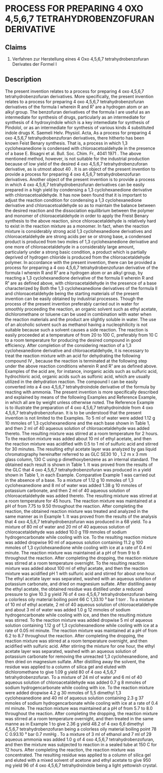 # PROCESS FOR PREPARING 4 OXO 4,5,6,7 TETRAHYDROBENZOFURAN DERIVATIVE

## Claims
1. Verfahren zur Herstellung eines 4 Oxo 4,5,6,7 tetrahydrobenzofuran Derivates der Formel I

## Description
The present invention relates to a process for preparing 4 oxo 4,5,6,7 tetrahydrobenzofuran derivatives. More specifically, the present invention relates to a process for preparing 4 oxo 4,5,6,7 tetrahydrobenzofuran derivatives of the formula I wherein R and R¹ are a hydrogen atom or an alkyl group. The benzofuran derivatives of the formula I are useful as an intermediate for synthesis of drugs, particularly as an intermediate for synthesis of 4 hydroxyindole which is a key intemediate for synthesis of Pindolol, or as an intermediate for synthesis of various kinds 4 substituted indole drugs K. Saemeli Helv. Physiol. Acta, As a process for preparing 4 oxo 4,5,6,7 tetrahydrobenzuforan derivatives, there hitherto has been known Feist Benary synthesis. That is, a process in which 1,3 cyclohexanedione is condensed with chloroacetoaldehyde in the presence of a base E. Bisagni et al. Bull. Soc. Chim. Fr., 4041 1971 . The above mentioned method, however, is not suitable for the industrial production because of low yield of the desired 4 oxo 4,5,6,7 tetrahydrobenzuforan derivative, as is utmost about 40 . It is an object of the present invention to provide a process for preparing 4 oxo 4,5,6,7 tetrahydrobenzofuran derivatives. Another object of the present invention is to provide a process in which 4 oxo 4,5,6,7 tetrahydrobenzofuran derivatives can be easily prepared in a high yield by condensing a 1,3 cyclohexanedione derivative with chloroacetoaldehyde. It has now been found that it is important to adjust the reaction condition for condensing a 1,3 cyclohexanedione derivative and chloroacetoaldehyde so as to maintain the balance between the desired reaction and the dissociation equilibrium between the polymer and monomer of chloroacetaldehyde in order to apply the Freist Benary synthesis to the above reaction, since chloroacetaldehyde is relatively hard to exist in the reaction mixture as a monomer. In fact, when the reaction mixture is considerably strong acid 1,3 cyclohexanedione derivatives and chloroacetaldehyde are strong acids per se or strong base, a condensed product is produced from two moles of 1,3 cyclohexanedione derivative and one more of chloroacetaldehyde in a considerably large amount, particularly under a strong basic condition, a product which is partially deprived of hydrogen chloride is produced from the chloroacetaldehyde polymer. In accordance with the present invention, there can be provided a process for preparing a 4 oxo 4,5,6,7 tetrahydrobenzofuran derivative of the formula I wherein R and R¹ are a hydrogen atom or an alkyl group, by reacting a 1,3 cyclohexanedione derivative of the formula II wherein R and R¹ are as defined above, with chloroacetaldehyde in the presence of a base characterized by Both the 1,3 cyclohexanedione derivatives of the formula II and chloroacetaldehyde being the starting materials of the present invention can be easily obtained by industrial processes. Though the process of the present invention preferably carried out in water for smoothly proceeding the reaction, an organic solvent such as ethyl acetate, dichloromethane or toluene can be used in combination with water when the reaction materials and the product are slightly soluble in water. The use of an alcoholic solvent such as methanol having a nucleophilicity is not suitable because such a solvent causes a side reaction. The reaction is easily proceeded at a temperature of from 20 to 100 C, preferably from 10 C to a room temperature for producing the desired compound in good efficiency. After completion of the considering reaction of a 1,3 cyclohexanedione derivative and chloroacetaldehyde, it is necessary to treat the reaction mixture with an acid for dehydrating the following compound IV , because the reaction is terminated at the following step under the above reaction conditions wherein R and R¹ are as defined above. Examples of the acid are, for instance, inorganic acids such as sulfuric acid, hydrochloric acid, organic acids such as sulfonic acid, which are usually utilized in the dehydration reaction. The compound I can be easily converted into a 4 oxo 4,5,6,7 tetrahydroindole derivative of the formula by reacting with ammonia. The present invention is more specifically described and explained by means of the following Examples and Reference Example, in which all are by weight unless otherwise noted. The Reference Example is to illustrate the preparation of 4 oxo 4,5,6,7 tetrahydroindole from 4 oxo 4,5,6,7 tetrahydrobenzofuran. It is to be understood that the present invention is not limited to the Examples. To 5 ml of water were added 1.12 g 10 mmoles of 1,3 cyclohexanedione and the each base shown in Table 1, and then 2 ml of 40 aqueous solution of chloroacetaldehyde was added thereto. The resulting mixture was stirred at a room temperature for 2 hours. To the reaction mixture was added about 10 ml of ethyl acetate, and then the reaction mixture was acidified with 0.5 to 1 ml of sulfuric acid and stirred for 30 minutes. The resulting ethyl acetate layer was analyzed by gas liquid chromatography hereinafter referred to as GLC SE30 10 , 1.2 m x 3 mm glass column, 130 C using p dimethoxybenzene as an internal standard. The obtained each result is shown in Table 1. It was proved from the results of the GLC that 4 oxo 4,5,6,7 tetrahydrobenzofuran was produced in a yield shown in Table 1, in each Example. Comparative Example 1 was carried out in the absence of a base. To a mixture of 1.12 g 10 mmoles of 1,3 cyclohexanedione and 8 ml of water was added 1.38 g 10 mmoles of potassium carbonate, and then 2 ml of 40 aqueous solution of chloroacetaldehyde was added thereto. The resulting mixture was stirred at a room temperature for 45 hours. The reaction mixture was maintained at a pH of from 7.75 to 9.50 throughout the reaction. After completing the reaction, the obtained reaction mixture was treated and analyzed in the same manner as in Example 1. It was proved from the results of the analysis that 4 oxo 4,5,6,7 tetrahydrobenzofuran was produced in a 68 yield. To a mixture of 80 ml of water and 20 ml of 40 aqueous solution of chloroacetaldehyde was added 10.0 g 119 mmoles of sodium hydrogencarbonate while cooling with ice. To the resulting reaction mixture was added dropwise 90 ml of aqueous solution containing 11.2 g 100 mmoles of 1,3 cyclohexanedione while cooling with ice at a rate of 0.4 ml minute. The reaction mixture was maintained at a pH of from 9 to 6 throughout the reaction. After completing the dropping, the reaction mixture was stirred at a room temperature overnight. To the resulting reaction mixture was added about 100 ml of ethyl acetate, and then the reaction mixture was acidified pH 1 with sulfuric acid and stirred for about one hour. The ethyl acetate layer was separated, washed with an aqueous solution of potassium carbonate, and dried on magnesium sulfate. After distilling away the ethyl acetate, the obtained residue was distilled under a reduced pressure to give 10.3 g yield 76 of 4 oxo 4,5,6,7 tetrahydrobenzofuran being a colorless oily material boiling point 66 C 1,33.10 ³ bar 1 torr . To a mixture of 10 ml of ethyl acetate, 2 ml of 40 aqueous solution of chloroacetaldehyde and about 3 ml of water was added 1.0 g 12 mmoles of sodium hydrogencarbonate while cooling with ice, and then the resulting mixture was stirred. To the reaction mixture was added dropwise 5 ml of aqueous solution containing 1.12 g of 1,3 cyclohexanedione while cooling with ice at a rate of 0.05 ml minute. The reaction mixture was maintained at a pH of from 6.2 to 8.7 throughout the reaction. After completing the dropping, the reaction mixture was stirred at a room temperature overnight, and then acidified with sulfuric acid. After stirring the mixture for one hour, the ethyl acetate layer was separated, washed with an aqueous solution of potassium carbonate for removing the unreacted 1,3 cyclohexanedione, and then dried on magnesium sulfate. After distilling away the solvent, the residue was applied to a column of silica gel and eluted with dichloromethane to give 1.09 g yield 80 of 4 oxo 4,5,6,7 tetrahydrobenzofuran. To a mixture of 24 ml of water and 6 ml of 40 aqueous solution of chloroacetaldehyde was added 0.7 g 8 mmoles of sodium hydrogencarbonate while cooling with ice. To the reaction mixture were added dropwise 4.2 g 30 mmoles of 5,5 dimethyl 1,3 cyclohexanedione and 40 ml of aqueous solution containing 2.3 g 37 mmoles of sodium hydrogencarbonate while cooling with ice at a rate of 0.4 ml minute. The reaction mixture was maintained at a pH of from 5.7 to 8.0 throughout the reaction. After completing the dropping, the reaction mixture was stirred at a room temperature overnight, and then treated in the same manne as in Example 1 to give 2.36 g yield 48.2 of 4 oxo 6,6 dimethyl 4,5,6,7 tetrahydrobenzofuran being a colorless oily material boiling point 78 C 0.93.10 ³ bar 0.7 mmHg . To a mixture of 3 ml of ethanol and 7 ml of 29 aqueous ammonia was added 1.0 g of 4 oxo 4,5,6,7 tetrahydrobenzofuran, and then the mixture was subjected to reaction in a sealed tube at 150 C for 12 hours. After completing the reaction, the reaction mixture was concentrated. The resulting residue was applied to a column of silica gel and eluted with a mixed solvent of acetone and ethyl acetate to give 950 mg yield 96 of 4 oxo 4,5,6,7 tetrahydroindole being a light yettowish crystal.